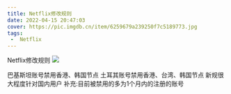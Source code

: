```yaml
---
title: Netflix修改规则
date: 2022-04-15 20:47:03
cover: https://pic.imgdb.cn/item/6259679a239250f7c5189773.jpg
tags:
 -  Netflix
---
```

Netflix修改规则
![](https://pic.imgdb.cn/item/625967e3239250f7c51936a4.jpg)

巴基斯坦账号禁用香港、韩国节点
土耳其账号禁用香港、台湾、韩国节点
新规很大程度针对国内用户
补充:目前被禁用的多为1个月内的注册的账号

